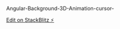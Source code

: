 Angular-Background-3D-Animation-cursor-

[Edit on StackBlitz ⚡️](https://stackblitz.com/edit/angular-kuo7r1)
